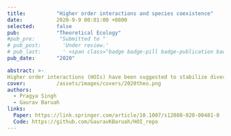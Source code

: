 ```yaml
---
title:          "Higher order interactions and species coexistence"
date:           2020-9-9 00:01:00 +0800
selected:       false
pub:            "Theoretical Ecology"
#pub_pre:        "Submitted to "
# pub_post:       'Under review.'
# pub_last:       ' <span class="badge badge-pill badge-publication badge-success">Spotlight</span>'
pub_date:       "2020"

abstract: >-
Higher order interactions (HOIs) have been suggested to stabilize diverse ecological communities. However, their role in maintaining species coexistence from the perspective of modern coexistence theory is not known. Here, using generalized Lotka-Volterra model, we derive a general rule for species coexistence modulated by HOIs. We show that where pairwise species interactions fail to promote species coexistence in regions of extreme fitness differences, negative HOIs that intensify pairwise competition, however, can promote coexistence provided that HOIs strengthen intraspecific competition more than interspecific competition...
cover:          /assets/images/covers/2020theo.png
authors:
  - Pragya Singh
  - Gaurav Baruah
links:
  Paper: https://link.springer.com/article/10.1007/s12080-020-00481-8
  Code: https://github.com/GauravKBaruah/HOI_repo
---
```

